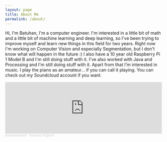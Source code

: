 ```yaml
---
layout: page
title: About Me
permalink: /about/
---
```


Hi, I'm Batuhan, I'm a computer engineer. I'm interested in a little bit of math and a little bit of machine learning and deep learning, so I've been trying to improve myself and learn new things in this field for two years. Right now I'm working on Computer Vision and especially Segmentation, but I don't know what will happen in the future :) I also have a 10 year old Raspberry Pi 1 Model B and I'm still doing stuff with it. I've also worked with Java and Processing and I'm still doing stuff with it. Apart from that I'm interested in music. I play the piano as an amateur... if you can call it playing. You can check out my Soundcloud account if you want.


<iframe width="100%" height="166" scrolling="no" frameborder="no" allow="autoplay" src="https://w.soundcloud.com/player/?url=https%3A//api.soundcloud.com/tracks/1823704869&color=%23785d48&auto_play=false&hide_related=false&show_comments=true&show_user=true&show_reposts=false&show_teaser=true"></iframe><div style="font-size: 10px; color: #cccccc;line-break: anywhere;word-break: normal;overflow: hidden;white-space: nowrap;text-overflow: ellipsis; font-family: Interstate,Lucida Grande,Lucida Sans Unicode,Lucida Sans,Garuda,Verdana,Tahoma,sans-serif;font-weight: 100;"><a href="https://soundcloud.com/batuhandumani" title="batuhandumani" target="_blank" style="color: #cccccc; text-decoration: none;">batuhandumani</a> · <a href="https://soundcloud.com/batuhandumani/kurmaca-dugumuai-generatedmusicfxgoogle" title="Kurmaca Düğümü" target="_blank" style="color: #cccccc; text-decoration: none;">Kurmaca Düğümü</a></div>

